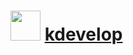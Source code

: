 ﻿# <img src="https://raw.githubusercontent.com/chtof/chocolatey-packages/master/automatic/kdevelop/kdevelop.png" width="48" height="48"/> [kdevelop](https://chocolatey.org/packages/kdevelop)

<![CDATA[##Our Philosophy
Built on modern open source technology, the KDevelop IDE offers a seamless development environment to programmers that work on projects of any size. It helps you get the job done while staying out of your way.

At the core of KDevelop lies the combination of an advanced editor with semantic code analysis, which delivers an enriched programming experience thanks to a deep understanding of your project. Additionally, KDevelop offers different workflows to assist the coder during the development process. It helps improve the code's quality, verify its functionality and then deploy it anywhere.

##Free of Charge, Open Source
KDevelop is available free of charge and is licensed under the GNU GPL.
We are a proud member of the KDE Community.

##Extensible, Cross-Platform
KDevelop is a feature-full, plugin extensible IDE for C/C++ and many other programming languages. Supported platforms include Linux, Solaris, FreeBSD, macOS and other Unix flavors as well as Microsoft Windows. It is based on KDevelop Platform (kdevplatform), the KDE Frameworks and the Qt libraries. It is under development since 1998.

##Running under Windows
Screenshot of KDevelop 5 under Windows with the native Windows 10 style
]]

![screenshot](https://raw.githubusercontent.com/chtof/chocolatey-packages/master/automatic/kdevelop/screenshot.png)